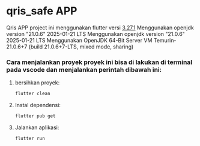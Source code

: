 # qris_safe APP
 Qris APP
project ini menggunakan flutter versi [3.27.1](https://flutter.dev/?gad_source=1&gclid=CjwKCAiAjp-7BhBZEiwAmh9rBVF6EOwUsuFr3k7YS-Gote6tocgESLXQN8XcyfZ_Bx319ZpC5wwuvxoCI9EQAvD_BwE&gclsrc=aw.ds)
Menggunakan openjdk version "21.0.6" 2025-01-21 LTS
Menggunakan openjdk version "21.0.6" 2025-01-21 LTS
Menggunakan OpenJDK 64-Bit Server VM Temurin-21.0.6+7 (build 21.0.6+7-LTS, mixed mode, sharing)
### Cara menjalankan  proyek proyek ini bisa di lakukan di terminal pada vscode dan menjalankan perintah dibawah ini:


1. bersihkan proyek:
   ```bash
   flutter clean
   ```

2. Instal dependensi:
   ```bash
   flutter pub get
   ```

3. Jalankan aplikasi:
   ```bash
   flutter run
   ```


